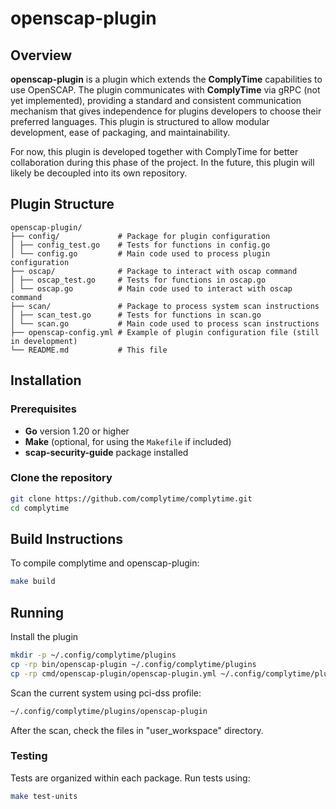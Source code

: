 # openscap-plugin

## Overview

**openscap-plugin** is a plugin which extends the **ComplyTime** capabilities to use OpenSCAP. The plugin communicates with **ComplyTime** via gRPC (not yet implemented), providing a standard and consistent communication mechanism that gives independence for plugins developers to choose their preferred languages. This plugin is structured to allow modular development, ease of packaging, and maintainability.

For now, this plugin is developed together with ComplyTime for better collaboration during this phase of the project. In the future, this plugin will likely be decoupled into its own repository.

## Plugin Structure

```
openscap-plugin/
├── config/             # Package for plugin configuration
│ ├── config_test.go    # Tests for functions in config.go
│ └── config.go         # Main code used to process plugin configuration
├── oscap/              # Package to interact with oscap command
│ ├── oscap_test.go     # Tests for functions in oscap.go
│ └── oscap.go          # Main code used to interact with oscap command
├── scan/               # Package to process system scan instructions
│ ├── scan_test.go      # Tests for functions in scan.go
│ └── scan.go           # Main code used to process scan instructions
├── openscap-config.yml # Example of plugin configuration file (still in development)
└── README.md           # This file
```

## Installation

### Prerequisites

- **Go** version 1.20 or higher
- **Make** (optional, for using the `Makefile` if included)
- **scap-security-guide** package installed

### Clone the repository

```bash
git clone https://github.com/complytime/complytime.git
cd complytime
```

## Build Instructions
To compile complytime and openscap-plugin:

```bash
make build
```

## Running
Install the plugin
```bash
mkdir -p ~/.config/complytime/plugins
cp -rp bin/openscap-plugin ~/.config/complytime/plugins
cp -rp cmd/openscap-plugin/openscap-plugin.yml ~/.config/complytime/plugins
```

Scan the current system using pci-dss profile:
```bash
~/.config/complytime/plugins/openscap-plugin
```

After the scan, check the files in "user_workspace" directory.

### Testing
Tests are organized within each package. Run tests using:

```bash
make test-units
```
